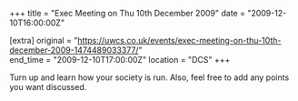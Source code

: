 +++
title = "Exec Meeting on Thu 10th December 2009"
date = "2009-12-10T16:00:00Z"

[extra]
original = "https://uwcs.co.uk/events/exec-meeting-on-thu-10th-december-2009-1474489033377/"    
end_time = "2009-12-10T17:00:00Z"
location = "DCS"
+++

Turn up and learn how your society is run. Also, feel free to add any points you want discussed.

